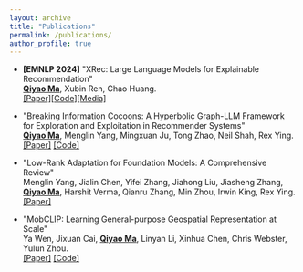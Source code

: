```yaml
---
layout: archive
title: "Publications"
permalink: /publications/
author_profile: true
---
```


* **[EMNLP 2024]** "XRec: Large Language Models for Explainable Recommendation"\
  **<u>Qiyao Ma</u>**, Xubin Ren, Chao Huang.\
  [[Paper]](https://arxiv.org/abs/2406.02377)[[Code]](https://github.com/HKUDS/XRec)[[Media]](https://mp.weixin.qq.com/s/SNIAPbtSV6F76WYJNTkbRQ)

<!-- &nbsp;
# Preprints
--- -->

* "Breaking Information Cocoons: A Hyperbolic Graph-LLM Framework for Exploration and Exploitation in Recommender Systems"\
  **<u>Qiyao Ma</u>**, Menglin Yang, Mingxuan Ju, Tong Zhao, Neil Shah, Rex Ying.\
  [[Paper]](https://arxiv.org/abs/2411.13865) [[Code]](https://github.com/Martin-qyma/HERec)

* "Low-Rank Adaptation for Foundation Models: A Comprehensive Review"\
  Menglin Yang, Jialin Chen, Yifei Zhang, Jiahong Liu, Jiasheng Zhang, **<u>Qiyao Ma</u>**, Harshit Verma, Qianru Zhang, Min Zhou, Irwin King, Rex Ying.\
  [[Paper]](https://arxiv.org/abs/2501.00365)

* "MobCLIP: Learning General-purpose Geospatial Representation at Scale"\
  Ya Wen, Jixuan Cai, **<u>Qiyao Ma</u>**, Linyan Li, Xinhua Chen, Chris Webster, Yulun Zhou.\
  [[Paper]](https://arxiv.org/abs/2506.01297) [[Code]](https://github.com/ylzhouchris/MobCLIP)